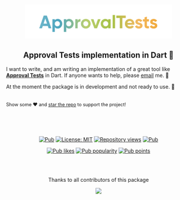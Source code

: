 <div align="center">
<p align="center">
    <a href="https://github.com/K1yoshiSho/approval_tests" align="center">
        <img src="https://github.com/K1yoshiSho/packages_assets/blob/main/assets/approval_tests.png?raw=true" width="400px">
    </a>
</p>
</div>

<h2 align="center"> Approval Tests implementation in Dart 🚀 </h2>


I want to write, and am writing an implementation of a great tool like **[Approval Tests](https://approvaltests.com/)** in Dart. If anyone wants to help, please <a href="mailto:yelamanyelmuratov@gmail.com">email</a> me. 🙏

At the moment the package is in development and not ready to use. 🚧

<br>
<span style="font-size: 0.9em"> Show some ❤️ and <a href="https://github.com/K1yoshiSho/approval_tests_dart.git">star the repo</a> to support the project! </span>


<br><br><br>
<p align="center">
  <a href="https://pub.dev/packages/approval_tests"><img src="https://img.shields.io/pub/v/approval_tests.svg" alt="Pub"></a>
  <a href="https://opensource.org/licenses/MIT"><img src="https://img.shields.io/badge/license-MIT-blue.svg" alt="License: MIT"></a>
  <a href="https://github.com/K1yoshiSho/approval_tests_dart"><img src="https://hits.dwyl.com/K1yoshiSho/approval_tests_dart.svg?style=flat" alt="Repository views"></a>
  <a href="https://github.com/K1yoshiSho/approval_tests"><img src="https://img.shields.io/github/stars/K1yoshiSho/approval_tests_dart?style=social" alt="Pub"></a>
</p>
<p align="center">
  <a href="https://pub.dev/packages/approval_tests/score"><img src="https://img.shields.io/pub/likes/approval_tests?logo=flutter" alt="Pub likes"></a>
  <a href="https://pub.dev/packages/approval_tests/score"><img src="https://img.shields.io/pub/popularity/approval_tests?logo=flutter" alt="Pub popularity"></a>
  <a href="https://pub.dev/packages/approval_tests/score"><img src="https://img.shields.io/pub/points/approval_tests?logo=flutter" alt="Pub points"></a>
</p>

<br>

<br>
<div align="center" >
  <p>Thanks to all contributors of this package</p>
  <a href="https://github.com/K1yoshiSho/approval_tests_dart/graphs/contributors">
    <img src="https://contrib.rocks/image?repo=K1yoshiSho/approval_tests_dart" />
  </a>
</div>
<br>